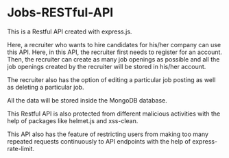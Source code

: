 # Jobs-RESTful-API

This is a Restful API created with express.js.

Here, a recruiter who wants to hire candidates for his/her company can use this API.
Here, in this API, the recruiter first needs to register for an account. Then, the recruiter can create as many job openings as possible and all the job openings created by the recruiter will be stored in his/her account.

The recruiter also has the option of editing a particular job posting as well as deleting a particular job.

All the data will be stored inside the MongoDB database.

This Restful API is also protected from different malicious activities with the help of packages like helmet.js and xss-clean.

This API also has the feature of restricting users from making too many repeated requests continuously to API endpoints with the help of express-rate-limit.
